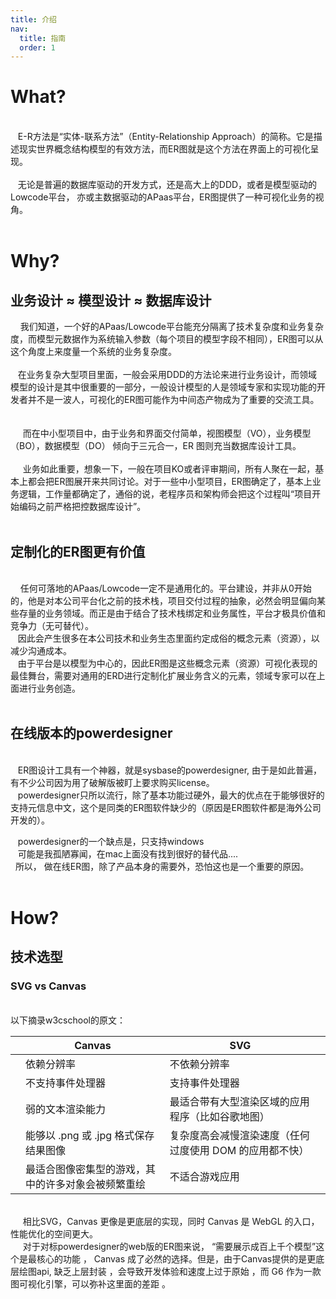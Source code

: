 ```yaml
---
title: 介绍
nav:
  title: 指南
  order: 1
---
```



<a name="TCs1r"></a>
# What?

<br />   E-R方法是“实体-联系方法”（Entity-Relationship Approach）的简称。它是描述现实世界概念结构模型的有效方法，而ER图就是这个方法在界面上的可视化呈现。<br />
<br />   无论是普遍的数据库驱动的开发方式，还是高大上的DDD，或者是模型驱动的Lowcode平台， 亦或主数据驱动的APaas平台，ER图提供了一种可视化业务的视角。<br />
<br />

<a name="MufSR"></a>
# Why?


<a name="WHzcf"></a>
## 业务设计 ≈ 模型设计 ≈ 数据库设计


    我们知道，一个好的APaas/Lowcode平台能充分隔离了技术复杂度和业务复杂度，而模型元数据作为系统输入参数（每个项目的模型字段不相同），ER图可以从这个角度上来度量一个系统的业务复杂度。<br />
<br />   在业务复杂大型项目里面，一般会采用DDD的方法论来进行业务设计，而领域模型的设计是其中很重要的一部分，一般设计模型的人是领域专家和实现功能的开发者并不是一波人，可视化的ER图可能作为中间态产物成为了重要的交流工具。<br />  <br />  <br />     而在中小型项目中，由于业务和界面交付简单，视图模型（VO），业务模型（BO），数据模型（DO） 倾向于三元合一，ER 图则充当数据库设计工具。<br />
<br />     业务如此重要，想象一下，一般在项目KO或者评审期间，所有人聚在一起，基本上都会把ER图展开来共同讨论。对于一些中小型项目，ER图确定了，基本上业务逻辑，工作量都确定了，通俗的说，老程序员和架构师会把这个过程叫“项目开始编码之前严格把控数据库设计”。<br />
<br />

<a name="uZ1ai"></a>
## 定制化的ER图更有价值

<br />    任何可落地的APaas/Lowcode一定不是通用化的。平台建设，并非从0开始的，他是对本公司平台化之前的技术栈，项目交付过程的抽象，必然会明显偏向某些存量的业务领域。而正是由于结合了技术栈绑定和业务属性，平台才极具价值和竞争力（无可替代）。<br />   因此会产生很多在本公司技术和业务生态里面约定成俗的概念元素（资源），以减少沟通成本。<br />   由于平台是以模型为中心的，因此ER图是这些概念元素（资源）可视化表现的最佳舞台，需要对通用的ERD进行定制化扩展业务含义的元素，领域专家可以在上面进行业务创造。<br />   
<a name="cxCfH"></a>
## 在线版本的powerdesigner

<br />   ER图设计工具有一个神器，就是sysbase的powerdesigner, 由于是如此普遍，有不少公司因为用了破解版被盯上要求购买license。<br />   powerdesigner只所以流行，除了基本功能过硬外，最大的优点在于能够很好的支持元信息中文，这个是同类的ER图软件缺少的（原因是ER图软件都是海外公司开发的）。

   powerdesigner的一个缺点是，只支持windows<br />   可能是我孤陋寡闻，在mac上面没有找到很好的替代品....<br />  所以， 做在线ER图，除了产品本身的需要外，恐怕这也是一个重要的原因。<br />
<br />

<a name="2YlkC"></a>
# How?


<a name="GV29M"></a>
## 技术选型


<a name="Yx7HF"></a>
### SVG vs Canvas

<br />以下摘录w3cschool的原文：

|  | Canvas | SVG |  |
| --- | --- | --- | --- |
|  | 依赖分辨率 | 不依赖分辨率 |  |
|  | 不支持事件处理器 | 支持事件处理器 |  |
|  | 弱的文本渲染能力 | 最适合带有大型渲染区域的应用程序（比如谷歌地图） |  |
|  | 能够以 .png 或 .jpg 格式保存结果图像 | 复杂度高会减慢渲染速度（任何过度使用 DOM 的应用都不快） |  |
|  | 最适合图像密集型的游戏，其中的许多对象会被频繁重绘 | 不适合游戏应用 |  |


<br />     相比SVG，Canvas 更像是更底层的实现，同时 Canvas 是 WebGL 的入口， 性能优化的空间更大。<br />     对于对标powerdesigner的web版的ER图来说， “需要展示成百上千个模型”这个是最核心的功能 ， Canvas 成了必然的选择。但是，由于Canvas提供的是更底层绘图api, 缺乏上层封装 ，会导致开发体验和速度上过于原始 ，而 G6 作为一款图可视化引擎，可以弥补这里面的差距 。<br />
<br />      <br />
<br />



